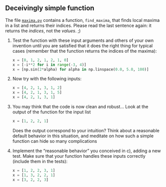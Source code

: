 ## Deceivingly simple function
The file [`maxima.py`](maxima.py) contains a function, `find_maxima`, that finds local maxima in a list and returns their indices. Please read the last sentence again: it returns the *indices*, not the *values*. ;)

1. Test the function with these input arguments and others of your own invention until you are satisfied that it does the right thing for typical cases (remember that the function returns the indices of the maxima):
   
    ```python
    x = [0, 1, 2, 1, 2, 1, 0]
    x = [-i**2 for i in range(-3, 4)]
    x = [np.sin(2*alpha) for alpha in np.linspace(0.0, 5.0, 100)]
    ```

2. Now try with the following inputs:
   ```python
   x = [4, 2, 1, 3, 1, 2]
   x = [4, 2, 1, 3, 1, 5]
   x = [4, 2, 1, 3, 1]
   ```
3. You may think that the code is now clean and robust... Look at the output of the function for the input list
    
    ```python
    x = [1, 2, 2, 1]
    ```
    Does the output correspond to your intuition? Think about a reasonable default behavior in this situation, and meditate on how such a simple function can hide so many complications

4. Implement the “reasonable behavior” you conceived in c), adding a new test.
   Make sure that your function handles these inputs correctly (include them in the tests):
   ```python
   x = [1, 2, 2, 3, 1]
   x = [1, 3, 2, 2, 1]
   x = [3, 2, 2, 3]
   ```
